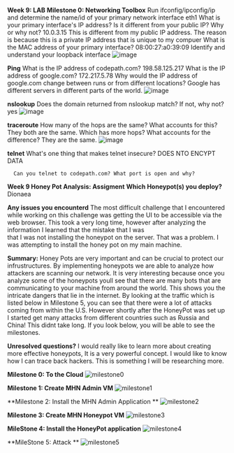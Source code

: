 **Week 9: LAB**
**Milestone 0: Networking Toolbox**
    Run ifconfig/ipconfig/ip and determine the name/id of your primary network interface
      eth1
    What is your primary interface's IP address? Is it different from your public IP? Why or why not?
      10.0.3.15 This is different from my public IP address. The reason is because this is a private IP address that is unique to my compuer
    What is the MAC address of your primary interface?
    08:00:27:a0:39:09
    Identify and understand your loopback interface
![image](https://user-images.githubusercontent.com/36680097/40812285-e20f9874-64e9-11e8-9140-056bc0d1b168.png)

  **Ping**
    What is the IP address of codepath.com?
      198.58.125.217
    What is the IP address of google.com?
      172.217.5.78
    Why would the IP address of google.com change between runs or from different locations?
      Google has different servers in different parts of the world.
      ![image](https://user-images.githubusercontent.com/36680097/40813258-b5596a26-64ee-11e8-90b1-c6148d5560f1.png)

   **nslookup**
     Does the domain returned from nslookup match? If not, why not?
      yes
![image](https://user-images.githubusercontent.com/36680097/40813312-fab5be12-64ee-11e8-98f3-8486ef1e9afe.png)

   **traceroute**
     How many of the hops are the same? What accounts for this?
     They both are the same.
     Which has more hops? What accounts for the difference?
     They are the same.
     ![image](https://user-images.githubusercontent.com/36680097/40813462-d917d9f6-64ef-11e8-9dcf-f691ddb1ecef.png)
     
   **telnet**
      What's one thing that makes telnet insecure?
      DOES NTO ENCYPT DATA
      
      
      Can you telnet to codepath.com? What port is open and why?

    
    


**Week 9 Honey Pot Analysis: Assigment**
**Which Honeypot(s) you deploy?**
Dionaea

**Any issues you encounterd**
The most difficult challenge that I encountered while working on this challenge was getting the UI to be accessible via the 
web browser. This took a very long time, however after analyzing the information I learned that the mistake that I was  
that I was not installing the honeypot on the server. That was a problem. I was attempting to install the honey pot on my 
main machine. 

**Summary:**
Honey Pots are very important and can be crucial to protect our infrustructures. By implementing honeypots we are able to analyze 
how attackers are scanning our network. It is very interesting because once you analyze some of the honeypots youll see that 
there are many bots that are communicating to your machine from around the world. This shows you the intricate dangers that lie
in the internet. 
By looking at the traffic which is listed below in Milestone 5, you can see that there were a lot of attacks coming from within the
U.S. However shortly after the HoneyPot was set up I started get many attacks from different countries such as  Russia and China!
This didnt take long. 
If you look below, you will be able to see the milestones.

**Unresolved questions?**
I would really like to learn more about creating more effective honeypots, It is a very powerful concept. I would like to know
how I can trace back hackers. This is something I will be researching more.

**Milestone 0: To the Cloud**
![milestone0](https://user-images.githubusercontent.com/36680097/40676508-c077835e-632f-11e8-8e36-5e9b03ee30af.png)

**Milestone 1: Create MHN Admin VM**
![milestone1](https://user-images.githubusercontent.com/36680097/40676657-3ce19ed4-6330-11e8-9d1f-c86745bcac87.gif)

**Milestone 2: Install the MHN Admin Application **
![milestone2](https://user-images.githubusercontent.com/36680097/40805241-7cb3ff22-64d2-11e8-86ea-2cb4e45f6297.png) 

**Milestone 3: Create MHN Honeypot VM**
![milestone3](https://user-images.githubusercontent.com/36680097/40805183-50dbdf32-64d2-11e8-9484-1c86a9c9c7b1.png)

**MileStone 4: Install the HoneyPot application**
![milestone4](https://user-images.githubusercontent.com/36680097/40805521-5ee65002-64d3-11e8-8796-f7c536cd14dd.png) 

**MileStone 5: Attack **
![milestone5](https://user-images.githubusercontent.com/36680097/40806064-38cc767e-64d5-11e8-981e-0627e507b97b.png)

